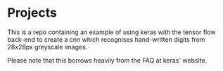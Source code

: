 # Projects
This is a repo containing an example of using keras with the tensor flow back-end to create a cnn which recognises hand-written
digits from 28x28px greyscale images.

Please note that this borrows heavily from the FAQ at keras' website.
